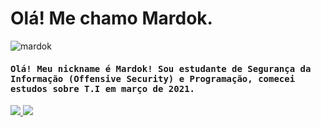 <h1>Olá! Me chamo Mardok.</h1>

<p align="left"> <img src="https://komarev.com/ghpvc/?username=MardokSec&label=Profile%20views&color=c111e4&style=flat-square" alt="mardok" /> </p>

<h4 style="font-family: monospace">Olá! Meu nickname é Mardok! Sou estudante de Segurança da Informação (Offensive Security) e Programação, comecei estudos sobre T.I em março de 2021.</h4>

<a href="https://github.com/MardokSec%22%3E"/>
  <img src="https://github-readme-stats.vercel.app/api?username=MardokSec&include-all-commits=true&count-private=true&show-icons=true&theme=github_dark&locale=pt-br"/>
  <img src="https://github-readme-stats.vercel.app/api/top-langs/?username=MardokSec&count_private=true&show_icons=true&theme=github_dark&locale=pt-br"/>
